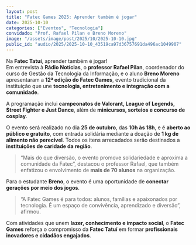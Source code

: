 ```yaml
---
layout: post
title: "Fatec Games 2025: Aprender também é jogar"
date: 2025-10-10
categories: ["Eventos", "Tecnologia"]
convidado: "Prof. Rafael Pilan e Breno Moreno"
image: "/assets/image/post/2025/10/2025-10-10.jpg"
public_id: "audio/2025/2025-10-10_43519ca97d36757691da496ac1049907"
---
```


Na **Fatec Tatuí**, aprender também é jogar!  
Em entrevista à **Rádio Notícias**, o **professor Rafael Pilan**, coordenador do curso de Gestão da Tecnologia da Informação, e o aluno **Breno Moreno** apresentaram a **12ª edição do Fatec Games**, evento tradicional da instituição que une **tecnologia, entretenimento e integração com a comunidade**.  

A programação inclui **campeonatos de Valorant, League of Legends, Street Fighter e Just Dance**, além de **minicursos, sorteios e concurso de cosplay**.

O evento será realizado no dia **25 de outubro**, das **10h às 18h**, e é **aberto ao público e gratuito**, com entrada solidária mediante a doação de **1 kg de alimento não perecível**. Todos os itens arrecadados serão destinados a **instituições de caridade da região**.  

> “Mais do que diversão, o evento promove solidariedade e aproxima a comunidade da Fatec”, destacou o professor Rafael, que também enfatizou o envolvimento de **mais de 70 alunos** na organização.

Para o estudante **Breno**, o evento é uma oportunidade de **conectar gerações por meio dos jogos**.  

> “A Fatec Games é para todos: alunos, famílias e apaixonados por tecnologia. É um espaço de convivência, aprendizado e diversão”, afirmou.

Com atividades que unem **lazer, conhecimento e impacto social**, o **Fatec Games** reforça o compromisso da **Fatec Tatuí** em formar **profissionais inovadores e cidadãos engajados**.
